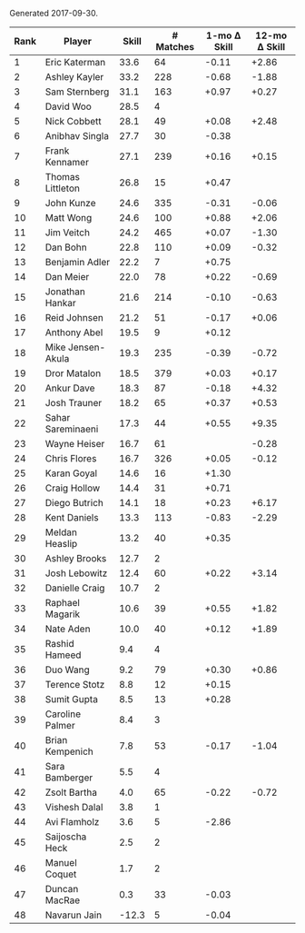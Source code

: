 Generated 2017-09-30.

| Rank | Player            | Skill | # Matches | 1-mo Δ Skill | 12-mo Δ Skill |
|------|-------------------|-------|-----------|--------------|---------------|
|    1 | Eric Katerman     |  33.6 |        64 |        -0.11 |         +2.86 |
|    2 | Ashley Kayler     |  33.2 |       228 |        -0.68 |         -1.88 |
|    3 | Sam Sternberg     |  31.1 |       163 |        +0.97 |         +0.27 |
|    4 | David Woo         |  28.5 |         4 |              |               |
|    5 | Nick Cobbett      |  28.1 |        49 |        +0.08 |         +2.48 |
|    6 | Anibhav Singla    |  27.7 |        30 |        -0.38 |               |
|    7 | Frank Kennamer    |  27.1 |       239 |        +0.16 |         +0.15 |
|    8 | Thomas Littleton  |  26.8 |        15 |        +0.47 |               |
|    9 | John Kunze        |  24.6 |       335 |        -0.31 |         -0.06 |
|   10 | Matt Wong         |  24.6 |       100 |        +0.88 |         +2.06 |
|   11 | Jim Veitch        |  24.2 |       465 |        +0.07 |         -1.30 |
|   12 | Dan Bohn          |  22.8 |       110 |        +0.09 |         -0.32 |
|   13 | Benjamin Adler    |  22.2 |         7 |        +0.75 |               |
|   14 | Dan Meier         |  22.0 |        78 |        +0.22 |         -0.69 |
|   15 | Jonathan Hankar   |  21.6 |       214 |        -0.10 |         -0.63 |
|   16 | Reid Johnsen      |  21.2 |        51 |        -0.17 |         +0.06 |
|   17 | Anthony Abel      |  19.5 |         9 |        +0.12 |               |
|   18 | Mike Jensen-Akula |  19.3 |       235 |        -0.39 |         -0.72 |
|   19 | Dror Matalon      |  18.5 |       379 |        +0.03 |         +0.17 |
|   20 | Ankur Dave        |  18.3 |        87 |        -0.18 |         +4.32 |
|   21 | Josh Trauner      |  18.2 |        65 |        +0.37 |         +0.53 |
|   22 | Sahar Sareminaeni |  17.3 |        44 |        +0.55 |         +9.35 |
|   23 | Wayne Heiser      |  16.7 |        61 |              |         -0.28 |
|   24 | Chris Flores      |  16.7 |       326 |        +0.05 |         -0.12 |
|   25 | Karan Goyal       |  14.6 |        16 |        +1.30 |               |
|   26 | Craig Hollow      |  14.4 |        31 |        +0.71 |               |
|   27 | Diego Butrich     |  14.1 |        18 |        +0.23 |         +6.17 |
|   28 | Kent Daniels      |  13.3 |       113 |        -0.83 |         -2.29 |
|   29 | Meldan Heaslip    |  13.2 |        40 |        +0.35 |               |
|   30 | Ashley Brooks     |  12.7 |         2 |              |               |
|   31 | Josh Lebowitz     |  12.4 |        60 |        +0.22 |         +3.14 |
|   32 | Danielle Craig    |  10.7 |         2 |              |               |
|   33 | Raphael Magarik   |  10.6 |        39 |        +0.55 |         +1.82 |
|   34 | Nate Aden         |  10.0 |        40 |        +0.12 |         +1.89 |
|   35 | Rashid Hameed     |   9.4 |         4 |              |               |
|   36 | Duo Wang          |   9.2 |        79 |        +0.30 |         +0.86 |
|   37 | Terence Stotz     |   8.8 |        12 |        +0.15 |               |
|   38 | Sumit Gupta       |   8.5 |        13 |        +0.28 |               |
|   39 | Caroline Palmer   |   8.4 |         3 |              |               |
|   40 | Brian Kempenich   |   7.8 |        53 |        -0.17 |         -1.04 |
|   41 | Sara Bamberger    |   5.5 |         4 |              |               |
|   42 | Zsolt Bartha      |   4.0 |        65 |        -0.22 |         -0.72 |
|   43 | Vishesh Dalal     |   3.8 |         1 |              |               |
|   44 | Avi Flamholz      |   3.6 |         5 |        -2.86 |               |
|   45 | Saijoscha Heck    |   2.5 |         2 |              |               |
|   46 | Manuel Coquet     |   1.7 |         2 |              |               |
|   47 | Duncan MacRae     |   0.3 |        33 |        -0.03 |               |
|   48 | Navarun Jain      | -12.3 |         5 |        -0.04 |               |
